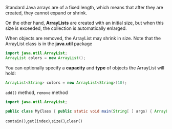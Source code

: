 Standard Java arrays are of a fixed length, which means that after they are created, they cannot expand or shrink.

On the other hand, **ArrayLists** are created with an initial size, but when this size is exceeded, the collection is automatically enlarged.

When objects are removed, the ArrayList may shrink in size. Note that the ArrayList class is in the **java.util** package

```java
import java.util.ArrayList;
ArrayList colors = new ArrayList();
```

You can optionally specify a **capacity** and **type** of objects the ArrayList will hold:
```java
ArrayList<String> colors = new ArrayList<String>(10);

```

`add()` method, `remove` method
```java
import java.util.ArrayList;

public class MyClass { public static void main(String[ ] args) { ArrayList<String> colors = new ArrayList<String>(); colors.add("Red"); colors.add("Blue"); colors.add("Green"); colors.add("Orange"); colors.remove("Green"); System.out.println(colors); } }
```
`contain()`,`get(index)`,`size()`,`clear()`

